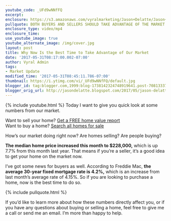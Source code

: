 ```yaml
---
youtube_code: _UFd9wNNfFQ
excerpt:
enclosure: https://s3.amazonaws.com/vyralmarketing/Jason+Delatte/Jason+Delatte++Louisiana+Real+Estate+A+look+at+what%E2%80%99s+happening+in+our+market.mp4
pullquote: BOTH BUYERS AND SELLERS SHOULD TAKE ADVANTAGE OF THE MARKET NOW RATHER THAN WAITING.
enclosure_type: video/mp4
enclosure_time:
use_youtube_image: true
youtube_alternate_image: /img/cover.jpg
layout: post
title: Why Now Is the Best Time to Take Advantage of Our Market
date: '2017-05-31T08:17:00.002-07:00'
author: Vyral Admin
tags:
- Market Update
modified_time: '2017-05-31T08:45:11.786-07:00'
thumbnail: https://i.ytimg.com/vi/_UFd9wNNfFQ/default.jpg
blogger_id: tag:blogger.com,1999:blog-1738142324748919641.post-7081333738015849890
blogger_orig_url: http://jasondelatte.blogspot.com/2017/05/jason-delatte-louisiana-real-estate.html
---
```

{% include youtube.html %}
Today I want to give you quick look at some numbers from our market.

<div class="post-cta">
Want to sell your home? <a href="https://www.thedelattegroup.com/your-home-valuation/" target="_blank">Get a FREE home value report</a><br>
Want to buy a home? <a href="https://www.thedelattegroup.com/listings-search/#/398466887" target="_blank">Search all homes for sale</a>
</div>

How’s our market doing right now? Are homes selling? Are people buying?

**The median home price increased this month to $228,000,** which is up 7.7% from this month last year. That means if you’re a seller, it’s a good idea to get your home on the market now.

I’ve got some news for buyers as well. According to Freddie Mac, **the average 30-year fixed mortgage rate is 4.2%,** which is an increase from last month’s average rate of 4.15%. So if you are looking to purchase a home, now is the best time to do so.

{% include pullquote.html %}

If you’d like to learn more about how these numbers directly affect you, or if you have any questions about buying or selling a home, feel free to give me a call or send me an email. I’m more than happy to help.
